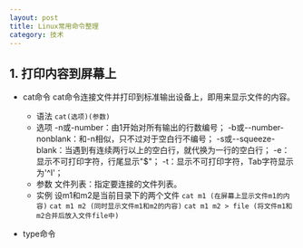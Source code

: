```yaml
---
layout: post
title: Linux常用命令整理
category: 技术
---
```


## 1. 打印内容到屏幕上
* cat命令
	cat命令连接文件并打印到标准输出设备上，即用来显示文件的内容。
	* 语法
	`cat(选项)(参数)`
	* 选项
	-n或-number：由1开始对所有输出的行数编号；
	-b或--number-nonblank：和-n相似，只不过对于空白行不编号；
	-s或--squeeze-blank：当遇到有连续两行以上的空白行，就代换为一行的空白行；
	-e：显示不可打印字符，行尾显示"$"；
	-t：显示不可打印字符，Tab字符显示为'^I'；
	* 参数
	文件列表：指定要连接的文件列表。
	* 实例
	设m1和m2是当前目录下的两个文件
	`cat m1 (在屏幕上显示文件m1的内容)`
	`cat m1 m2 (同时显示文件m1和m2的内容)`
	`cat m1 m2 > file (将文件m1和m2合并后放入文件file中)`
	
* type命令


